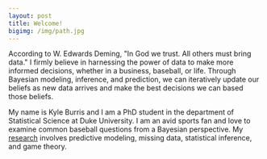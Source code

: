 ```yaml
---
layout: post
title: Welcome!
bigimg: /img/path.jpg
---
```


According to W. Edwards Deming, "In God we trust.  All others must bring data."  I firmly believe in harnessing the power of data to make more informed decisions, whether in a business, baseball, or life.  Through Bayesian modeling, inference, and prediction, we can iteratively update our beliefs as new data arrives and make the best decisions we can based those beliefs.

My name is Kyle Burris and I am a PhD student in the department of Statistical Science at Duke University.  I am an avid sports fan and love to examine common baseball questions from a Bayesian perspective.  My [research](research) involves predictive modeling, missing data, statistical inference, and game theory.
